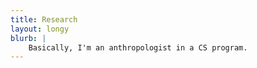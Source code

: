 ```yaml
---
title: Research
layout: longy
blurb: |
    Basically, I'm an anthropologist in a CS program.
---
```

